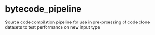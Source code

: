 # bytecode_pipeline
Source code compilation pipeline for use in pre-proessing of code clone datasets to test performance on new input type
